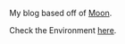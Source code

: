 My blog based off of [Moon](https://taylantatli.github.io/Moon).

Check the Environment [here](https://lightarrowsexe.github.io/moon_blog/).
